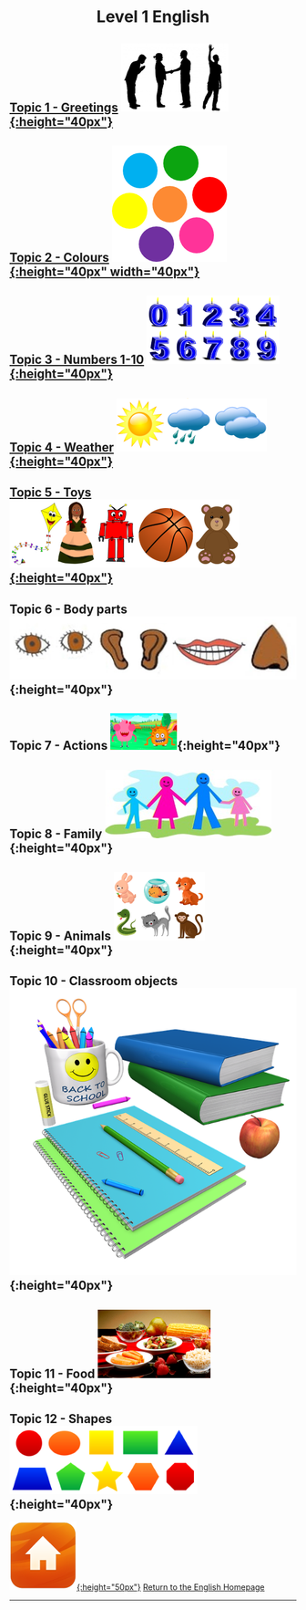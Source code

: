 <head>
<!-- Global site tag (gtag.js) - Google Analytics -->
<script async src="https://www.googletagmanager.com/gtag/js?id=UA-160613202-2"></script>
<script>
  window.dataLayer = window.dataLayer || [];
  function gtag(){dataLayer.push(arguments);}
  gtag('js', new Date());
  gtag('config', 'UA-160613202-2');
</script>

<h1> 
<p align="center">
Level 1 English
</p>
</h1>
</head>

<!--# Level 1 English -->
## [Topic 1 - Greetings](https://english-homework.github.io/KidooLand/Greetings_A) [![gtsym](/images/gtsym.PNG){:height="40px"}](https://english-homework.github.io/KidooLand/Greetings_A)   
## [Topic 2 - Colours](https://english-homework.github.io/KidooLand/Colours_A) [![colmix](/images/colmix.png){:height="40px" width="40px"}](https://english-homework.github.io/KidooLand/Colours_A)  
## [Topic 3 - Numbers 1-10](https://english-homework.github.io/KidooLand/Number_A) [![numb2](/images/numb2.PNG){:height="40px"}](https://english-homework.github.io/KidooLand/Number_A)  
## [Topic 4 - Weather](https://english-homework.github.io/KidooLand/Weather_A) [![wsym](/images/wsym.PNG){:height="40px"}](https://english-homework.github.io/KidooLand/Weather_A)
## [Topic 5 - Toys](https://english-homework.github.io/KidooLand/Toys_A) [![toys](/images/toys.PNG){:height="40px"}](https://english-homework.github.io/KidooLand/Toys_A)

## Topic 6 - Body parts ![body](/images/body.PNG){:height="40px"}
## Topic 7 - Actions ![stand](/images/stand.png){:height="40px"}
## Topic 8 - Family ![fam](/images/fam.jpg){:height="40px"}
## Topic 9 - Animals ![anim](/images/anim.PNG){:height="40px"}
## Topic 10 - Classroom objects ![classo](/images/classo.png){:height="40px"}
## Topic 11 - Food ![food](/images/food.PNG){:height="40px"}
## Topic 12 - Shapes ![shape](/images/shape.PNG){:height="40px"}

<!--## Prepositions of Place ![prep](/images/prep.png){:height="40px"}
## [Feelings - How are you?](https://english-homework.github.io/KidooLand/Feelings_A) [![hoyt](/images/hoyt.png){:height="30px"}](https://english-homework.github.io/KidooLand/Feelings_A)
## [Topic 6 - Body parts](https://english-homework.github.io/KidooLand/Body_Parts_A) [![body](/images/body.PNG){:height="40px"}](https://english-homework.github.io/KidooLand/Body_Parts_A)
## [Topic 7 - Actions](https://english-homework.github.io/KidooLand/Actions_A) [![stand](/images/stand.png){:height="30px"}](https://english-homework.github.io/KidooLand/Actions_A)
## [Topic 8 - Family](https://english-homework.github.io/KidooLand/Family_A) [![fam](/images/fam.jpg){:height="40px"}](https://english-homework.github.io/KidooLand/Family_A)
## [Topic 9 - Animals](https://english-homework.github.io/KidooLand/Animals_A)[![anim](/images/anim.PNG){:height="40px"}](https://english-homework.github.io/KidooLand/Animals_A)
## [Topic 10 - Classroom objects](https://english-homework.github.io/KidooLand/Classroom_Objects_A) [![classo](/images/classo.png){:height="40px"}](https://english-homework.github.io/KidooLand/Classroom_Objects_A)
## [Topic 11 - Food](https://english-homework.github.io/KidooLand/Food_A) [![food](/images/food.png){:height="40px"}](https://english-homework.github.io/KidooLand/Food_A)
## [Topic 12 - Shapes](https://english-homework.github.io/KidooLand/Shapes_A) [![shape](/images/shape.PNG){:height="30px"}](https://english-homework.github.io/KidooLand/Shapes_A)
### [Topic 13 - Prepositions of Place](https://english-homework.github.io/KidooLand/Prep_Place_A) [![prep](/images/prep.png){:height="30px"}](https://english-homework.github.io/KidooLand/Prep_Place_A)
-->

[![home](/images/home.png){:height="50px"}](https://english-homework.github.io/KidooLand) [Return to the English Homepage](https://english-homework.github.io/KidooLand)

***
